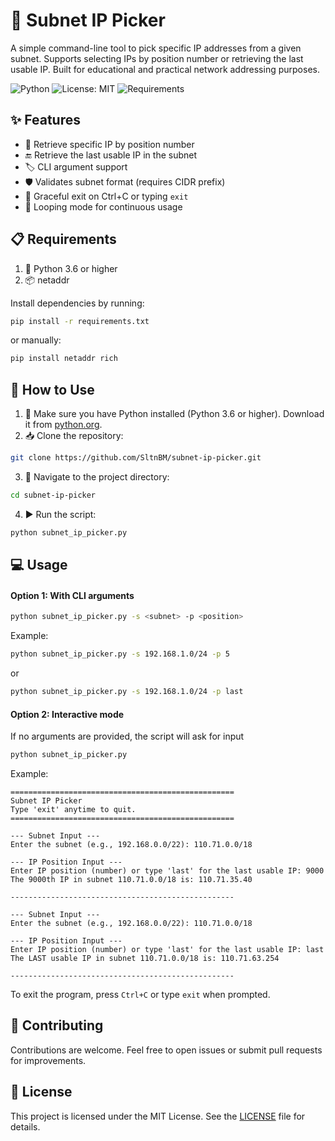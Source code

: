 # 📡 Subnet IP Picker
A simple command-line tool to pick specific IP addresses from a given subnet. Supports selecting IPs by position number or retrieving the last usable IP. Built for educational and practical network addressing purposes.

![Python](https://img.shields.io/badge/Python-3.6%2B-blue.svg)
![License: MIT](https://img.shields.io/badge/License-MIT-yellow.svg)
![Requirements](https://img.shields.io/badge/requirements.txt-up%20to%20date-brightgreen)

## ✨ Features
- 🔢 Retrieve specific IP by position number
- 🔚 Retrieve the last usable IP in the subnet
- 🏷️ CLI argument support
- 🛡️ Validates subnet format (requires CIDR prefix)
- 👋 Graceful exit on Ctrl+C or typing `exit`
- 🔄 Looping mode for continuous usage

## 📋 Requirements
1. 🐍 Python 3.6 or higher
2. 📦 netaddr

Install dependencies by running:
```bash
pip install -r requirements.txt
```

or manually:
```bash
pip install netaddr rich
```

## 🚀 How to Use
1. 🐍 Make sure you have Python installed (Python 3.6 or higher). Download it from [python.org](https://www.python.org/downloads/).
2. 📥 Clone the repository:
```bash
git clone https://github.com/SltnBM/subnet-ip-picker.git
```
3. 📂 Navigate to the project directory:
```bash
cd subnet-ip-picker
```
4. ▶️ Run the script:

```bash
python subnet_ip_picker.py
```

## 💻 Usage
#### Option 1: With CLI arguments
```bash
python subnet_ip_picker.py -s <subnet> -p <position>
```

Example:
```bash
python subnet_ip_picker.py -s 192.168.1.0/24 -p 5
```
or

```bash
python subnet_ip_picker.py -s 192.168.1.0/24 -p last
```

#### Option 2: Interactive mode
If no arguments are provided, the script will ask for input
```bash
python subnet_ip_picker.py
```

Example:
```plaintext
==================================================
Subnet IP Picker
Type 'exit' anytime to quit.
==================================================

--- Subnet Input ---
Enter the subnet (e.g., 192.168.0.0/22): 110.71.0.0/18

--- IP Position Input ---
Enter IP position (number) or type 'last' for the last usable IP: 9000
The 9000th IP in subnet 110.71.0.0/18 is: 110.71.35.40

--------------------------------------------------

--- Subnet Input ---
Enter the subnet (e.g., 192.168.0.0/22): 110.71.0.0/18

--- IP Position Input ---
Enter IP position (number) or type 'last' for the last usable IP: last
The LAST usable IP in subnet 110.71.0.0/18 is: 110.71.63.254

--------------------------------------------------
```

To exit the program, press `Ctrl+C` or type `exit` when prompted.

## 🤝 Contributing
Contributions are welcome. Feel free to open issues or submit pull requests for improvements.

## 📜 License
This project is licensed under the MIT License. See the [LICENSE](./LICENSE) file for details.